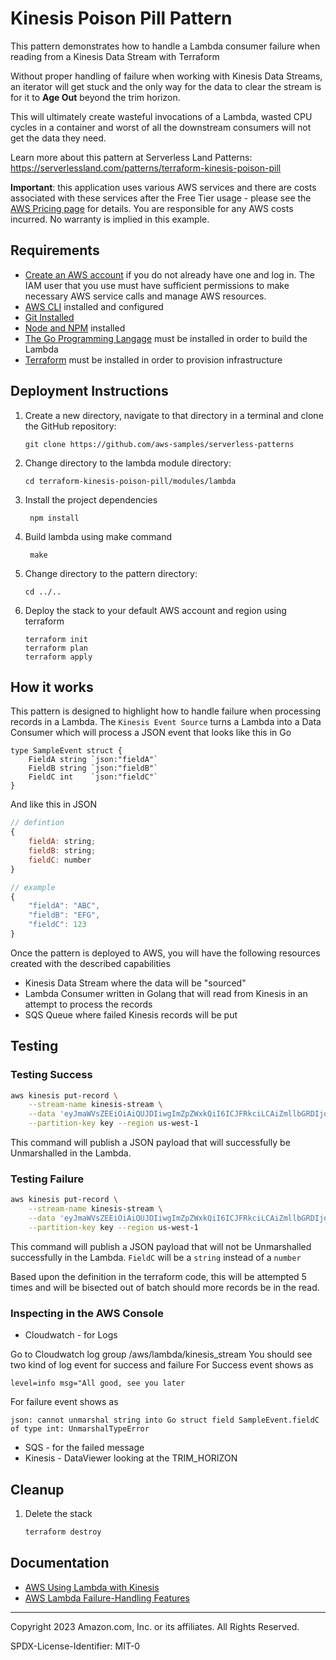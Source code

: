 # Kinesis Poison Pill Pattern

This pattern demonstrates how to handle a Lambda consumer failure when reading from a Kinesis Data Stream with Terraform

Without proper handling of failure when working with Kinesis Data Streams, an iterator will get stuck and the only way for the data to clear the stream is for it to **Age Out** beyond the trim horizon.

This will ultimately create wasteful invocations of a Lambda, wasted CPU cycles in a container and worst of all the downstream consumers will not get the data they need.

Learn more about this pattern at Serverless Land Patterns: https://serverlessland.com/patterns/terraform-kinesis-poison-pill

**Important**: this application uses various AWS services and there are costs associated with these services after the Free Tier usage - please see the [AWS Pricing page](https://aws.amazon.com/pricing/) for details. You are responsible for any AWS costs incurred. No warranty is implied in this example.

## Requirements

-   [Create an AWS account](https://portal.aws.amazon.com/gp/aws/developer/registration/index.html) if you do not already have one and log in. The IAM user that you use must have sufficient permissions to make necessary AWS service calls and manage AWS resources.
-   [AWS CLI](https://docs.aws.amazon.com/cli/latest/userguide/install-cliv2.html) installed and configured
-   [Git Installed](https://git-scm.com/book/en/v2/Getting-Started-Installing-Git)
-   [Node and NPM](https://nodejs.org/en/download/) installed
-   [The Go Programming Langage](https://go.dev/doc/install) must be installed in order to build the Lambda
-   [Terraform](https://www.terraform.io) must be installed in order to provision infrastructure

## Deployment Instructions

1. Create a new directory, navigate to that directory in a terminal and clone the GitHub repository:
    ```
    git clone https://github.com/aws-samples/serverless-patterns
    ```
2. Change directory to the lambda module directory:
    ```
    cd terraform-kinesis-poison-pill/modules/lambda
    ```
3. Install the project dependencies 
    ```
     npm install
    ```
4. Build lambda using make command
    ```
     make
    ```
5. Change directory to the pattern directory:
    ```
    cd ../..
    ```
6. Deploy the stack to your default AWS account and region using terraform
    ```
    terraform init
    terraform plan
    terraform apply
    ```

## How it works

This pattern is designed to highlight how to handle failure when processing records in a Lambda. The `Kinesis Event Source` turns a Lambda into a Data Consumer which will process a JSON event that looks like this in Go

```golang
type SampleEvent struct {
	FieldA string `json:"fieldA"`
	FieldB string `json:"fieldB"`
	FieldC int    `json:"fieldC"`
}
```

And like this in JSON

```javascript
// defintion
{
    fieldA: string;
    fieldB: string;
    fieldC: number
}

// example
{
    "fieldA": "ABC",
    "fieldB": "EFG",
    "fieldC": 123
}
```

Once the pattern is deployed to AWS, you will have the following resources created with the described capabilities

-   Kinesis Data Stream where the data will be "sourced"
-   Lambda Consumer written in Golang that will read from Kinesis in an attempt to process the records
-   SQS Queue where failed Kinesis records will be put

## Testing


### Testing Success


```bash
aws kinesis put-record \
    --stream-name kinesis-stream \
    --data 'eyJmaWVsZEEiOiAiQUJDIiwgImZpZWxkQiI6ICJFRkciLCAiZmllbGRDIjogMTIzIH0K' \
    --partition-key key --region us-west-1
```

This command will publish a JSON payload that will successfully be Unmarshalled in the Lambda.

### Testing Failure

```bash
aws kinesis put-record \
    --stream-name kinesis-stream \
    --data 'eyJmaWVsZEEiOiAiQUJDIiwgImZpZWxkQiI6ICJFRkciLCAiZmllbGRDIjogIjEyMyIgfQo=' \
    --partition-key key --region us-west-1
```

This command will publish a JSON payload that will not be Unmarshalled successfully in the Lambda. `FieldC` will be a `string` instead of a `number`

Based upon the definition in the terraform code, this will be attempted 5 times and will be bisected out of batch should more records be in the read.

### Inspecting in the AWS Console

-   Cloudwatch - for Logs

Go to Cloudwatch log group /aws/lambda/kinesis_stream
You should see two kind of log event for success and failure
For Success event shows as 
```
level=info msg="All good, see you later
```
For failure event shows as 
```
json: cannot unmarshal string into Go struct field SampleEvent.fieldC of type int: UnmarshalTypeError
```

-   SQS - for the failed message
-   Kinesis - DataViewer looking at the TRIM_HORIZON

## Cleanup

1. Delete the stack
    ```bash
    terraform destroy
    ```

## Documentation

-   [AWS Using Lambda with Kinesis](https://docs.aws.amazon.com/lambda/latest/dg/with-kinesis.html)
-   [AWS Lambda Failure-Handling Features](https://www.amazonaws.cn/en/new/2019/aws-lambda-supports-failure-handling-features-for-kinesis-and-dynamodb-event-sources/)

---

Copyright 2023 Amazon.com, Inc. or its affiliates. All Rights Reserved.

SPDX-License-Identifier: MIT-0

